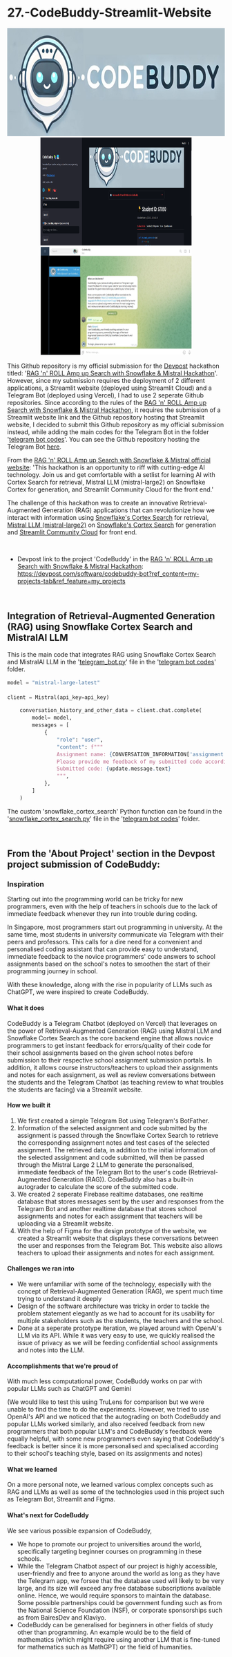 # 27.-CodeBuddy-Streamlit-Website
<p align="center"> 
  <img src="https://github.com/WindJammer6/27.-CodeBuddy-Streamlit-Website/blob/main/Images%20for%20README/CodeBuddy_v3.jpg"  width="550" height="250">
  <img src="https://github.com/WindJammer6/27.-CodeBuddy-Streamlit-Website/blob/main/Images%20for%20README/Screenshot%202025-01-22%20013805.png"  width="350" height="250">
  <img src="https://github.com/WindJammer6/27.-CodeBuddy-Streamlit-Website/blob/main/Images%20for%20README/Screenshot%202025-01-22%20014313.png"  width="350" height="250">
</p>

This Github repository is my official submission for the [Devpost](https://devpost.com/) hackathon titled: '[RAG 'n' ROLL Amp up Search with Snowflake & Mistral Hackathon](https://snowflake-mistral-rag.devpost.com/)'. However, since my submission requires the deployment of 2 different applications, a Streamlit website (deployed using Streamlit Cloud) and a Telegram Bot (deployed using Vercel), I had to use 2 seperate Github repositories. Since according to the rules of the [RAG 'n' ROLL Amp up Search with Snowflake & Mistral Hackathon](https://snowflake-mistral-rag.devpost.com/), it requires the submission of a Streamlit website link and the Github repository hosting that Streamlit website, I decided to submit this Github repository as my official submission instead, while adding the main codes for the Telegram Bot in the folder '[telegram bot codes](https://github.com/WindJammer6/27.-CodeBuddy-Streamlit-Website/tree/main/telegram%20bot%20codes)'. You can see the Github repository hosting the Telegram Bot [here](https://github.com/WindJammer6/26.-CodeBuddy).

From the [RAG 'n' ROLL Amp up Search with Snowflake & Mistral official website](https://snowflake-mistral-rag.devpost.com/): 'This hackathon is an opportunity to riff with cutting-edge AI technology. Join us and get comfortable with a setlist for learning AI with Cortex Search for retrieval, Mistral LLM (mistral-large2) on Snowflake Cortex for generation, and Streamlit Community Cloud for the front end.'

The challenge of this hackathon was to create an innovative Retrieval-Augmented Generation (RAG) applications that can revolutionize how we interact with information using [Snowflake's Cortex Search](https://docs.snowflake.com/en/user-guide/snowflake-cortex/cortex-search/cortex-search-overview) for retrieval, [Mistral LLM (mistral-large2)](https://mistral.ai/news/mistral-large-2407/) on [Snowflake's Cortex Search](https://docs.snowflake.com/en/user-guide/snowflake-cortex/cortex-search/cortex-search-overview) for generation and [Streamlit Community Cloud](https://streamlit.io/cloud) for front end.

<br>

- Devpost link to the project 'CodeBuddy' in the [RAG 'n' ROLL Amp up Search with Snowflake & Mistral Hackathon](https://snowflake-mistral-rag.devpost.com/): https://devpost.com/software/codebuddy-bot?ref_content=my-projects-tab&ref_feature=my_projects

<br>

## Integration of Retrieval-Augmented Generation (RAG) using Snowflake Cortex Search and MistralAI LLM
This is the main code that integrates RAG using Snowflake Cortex Search and MistralAI LLM in the '[telegram_bot.py](https://github.com/WindJammer6/27.-CodeBuddy-Streamlit-Website/blob/main/telegram%20bot%20codes/telegram_bot.py)' file in the '[telegram bot codes](https://github.com/WindJammer6/27.-CodeBuddy-Streamlit-Website/tree/main/telegram%20bot%20codes)' folder.
```python
model = "mistral-large-latest"

client = Mistral(api_key=api_key)
```

```python
    conversation_history_and_other_data = client.chat.complete(
        model= model,
        messages = [
            {
                "role": "user",
                "content": f"""
                Assignment name: {CONVERSATION_INFORMATION['assignment']}
                Please provide me feedback of my submitted code according to the assignment notes without giving me the exact answer: {snowflake_cortex_search(CONVERSATION['assignment'])}
                Submitted code: {update.message.text}
                """,
            },
        ]
    )
```

The custom 'snowflake_cortex_search' Python function can be found in the '[snowflake_cortex_search.py](https://github.com/WindJammer6/27.-CodeBuddy-Streamlit-Website/blob/main/telegram%20bot%20codes/snowflake_cortex_search.py)' file in the '[telegram bot codes](https://github.com/WindJammer6/27.-CodeBuddy-Streamlit-Website/tree/main/telegram%20bot%20codes)' folder.

<br>

## From the 'About Project' section in the Devpost project submission of CodeBuddy:  
### Inspiration
Starting out into the programming world can be tricky for new programmers, even with the help of teachers in schools due to the lack of immediate feedback whenever they run into trouble during coding.

In Singapore, most programmers start out programming in university. At the same time, most students in university communicate via Telegram with their peers and professors. This calls for a dire need for a convenient and personalised coding assistant that can provide easy to understand, immediate feedback to the novice programmers' code answers to school assignments based on the school's notes to smoothen the start of their programming journey in school.

With these knowledge, along with the rise in popularity of LLMs such as ChatGPT, we were inspired to create CodeBuddy.

#### What it does
CodeBuddy is a Telegram Chatbot (deployed on Vercel) that leverages on the power of Retrieval-Augmented Generation (RAG) using Mistral LLM and Snowflake Cortex Search as the core backend engine that allows novice programmers to get instant feedback for errors/quality of their code for their school assignments based on the given school notes before submission to their respective school assignment submission portals. In addition, it allows course instructors/teachers to upload their assignments and notes for each assignment, as well as review conversations between the students and the Telegram Chatbot (as teaching review to what troubles the students are facing) via a Streamlit website.

#### How we built it
1. We first created a simple Telegram Bot using Telegram's BotFather.
2. Information of the selected assignment and code submitted by the assignment is passed through the Snowflake Cortex Search to retrieve the corresponding assignment notes and test cases of the selected assignment. The retrieved data, in addition to the initial information of the selected assignment and code submitted, will then be passed through the Mistral Large 2 LLM to generate the personalised, immediate feedback of the Telegram Bot to the user's code (Retrieval-Augmented Generation (RAG)). CodeBuddy also has a built-in autograder to calculate the score of the submitted code.
3. We created 2 seperate Firebase realtime databases, one realtime database that stores messages sent by the user and responses from the Telegram Bot and another realtime database that stores school assignments and notes for each assignment that teachers will be uploading via a Streamlit website.
4. With the help of Figma for the design prototype of the website, we created a Streamlit website that displays these conversations between the user and responses from the Telegram Bot. This website also allows teachers to upload their assignments and notes for each assignment.

#### Challenges we ran into
- We were unfamiliar with some of the technology, especially with the concept of Retrieval-Augmented Generation (RAG), we spent much time trying to understand it deeply
- Design of the software architecture was tricky in order to tackle the problem statement elegantly as we had to account for its usability for multiple stakeholders such as the students, the teachers and the school.
- Done at a seperate prototype iteration, we played around with OpenAI's LLM via its API. While it was very easy to use, we quickly realised the issue of privacy as we will be feeding confidential school assignments and notes into the LLM.

#### Accomplishments that we're proud of
With much less computational power, CodeBuddy works on par with popular LLMs such as ChatGPT and Gemini 

(We would like to test this using TruLens for comparison but we were unable to find the time to do the experiments. However, we tried to use OpenAI's API and we noticed that the autograding on both CodeBuddy and popular LLMs worked similarly, and also received feedback from new programmers that both popular LLM's and CodeBuddy's feedback were equally helpful, with some new programmers even saying that CodeBuddy's feedback is better since it is more personalised and specialised according to their school's teaching style, based on its assignments and notes)

#### What we learned
On a more personal note, we learned various complex concepts such as RAG and LLMs as well as some of the technologies used in this project such as Telegram Bot, Streamlit and Figma.

#### What's next for CodeBuddy
We see various possible expansion of CodeBuddy, 
- We hope to promote our project to universities around the world, specifically targeting beginner courses on programming in these schools. 
- While the Telegram Chatbot aspect of our project is highly accessible, user-friendly and free to anyone around the world as long as they have the Telegram app, we forsee that the database used will likely to be very large, and its size will exceed any free database subscriptions available online. Hence, we would require sponsors to maintain the database. Some possible partnerships could be government funding such as from the National Science Foundation (NSF), or corporate sponsorships such as from BairesDev and Klaviyo.
- CodeBuddy can be generalised for beginners in other fields of study other than programming. An example would be to the field of mathematics (which might require using another LLM that is fine-tuned for mathematics such as MathGPT) or the field of humanities.
